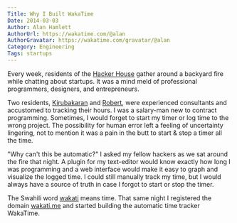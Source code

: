 ```yaml
---
Title: Why I Built WakaTime
Date: 2014-03-03
Author: Alan Hamlett
AuthorUrl: https://wakatime.com/@alan
AuthorGravatar: https://wakatime.com/gravatar/@alan
Category: Engineering
Tags: startups
---
```


Every week, residents of the <a href="https://twitter.com/pahackerhouse">Hacker House</a> gather around a backyard fire while chatting about startups.
It was a mind meld of professional programmers, designers, and entrepreneurs.

Two residents, <a href="https://kirubakaran.com/">Kirubakaran</a> and <a href="https://www.linkedin.com/in/rfadams">Robert</a>, were experienced consultants and accustomed to tracking their hours.
I was a salary-man new to contract programming.
Sometimes, I would forget to start my timer or log time to the wrong project.
The possibility for human error left a feeling of uncertainty lingering, not to mention it was a pain in the butt to start & stop a timer all the time.

"Why can't this be automatic?" I asked my fellow hackers as we sat around the fire that <span class="tip" title="May 3rd 2013">night</span>.
A plugin for my text-editor would know exactly how long I was programming and a web interface would make it easy to graph and visualize the logged time.
I could still manually track my time, but I would always have a source of truth in case I forgot to start or stop the timer.

The Swahili word <a href="http://translate.google.com/#sw/en/wakati">wakati</a> means time.
That same night I registered the domain <a href="http://wakati.me">wakati.me</a> and started building the automatic time tracker WakaTime.
